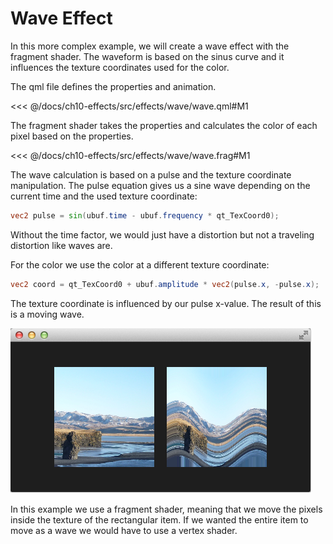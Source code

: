 # Wave Effect

In this more complex example, we will create a wave effect with the fragment shader. The waveform is based on the sinus curve and it influences the texture coordinates used for the color.

The qml file defines the properties and animation.

<<< @/docs/ch10-effects/src/effects/wave/wave.qml#M1

The fragment shader takes the properties and calculates the color of each pixel based on the properties.

<<< @/docs/ch10-effects/src/effects/wave/wave.frag#M1

The wave calculation is based on a pulse and the texture coordinate manipulation. The pulse equation gives us a sine wave depending on the current time and the used texture coordinate:

```glsl
vec2 pulse = sin(ubuf.time - ubuf.frequency * qt_TexCoord0);
```

Without the time factor, we would just have a distortion but not a traveling distortion like waves are.

For the color we use the color at a different texture coordinate:

```glsl
vec2 coord = qt_TexCoord0 + ubuf.amplitude * vec2(pulse.x, -pulse.x);
```

The texture coordinate is influenced by our pulse x-value. The result of this is a moving wave.

![image](./assets/wave.png)

In this example we use a fragment shader, meaning that we move the pixels inside the texture of the rectangular item. If we wanted the entire item to move as a wave we would have to use a vertex shader.
